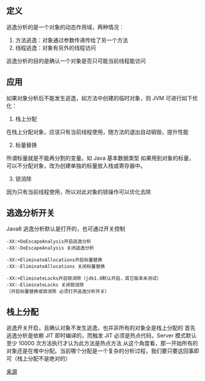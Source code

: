 ## 定义

逃逸分析的是一个对象的动态作用域，两种情况：

1. 方法逃逸：对象通过参数传递传给了另一个方法
2. 线程逃逸：对象有另外的线程访问

逃逸分析的目的是确认一个对象是否只可能当前线程能访问

## 应用

如果对象分析后不能发生逃逸，如方法中创建的临时对象，则 JVM 可进行如下优化：

1. 栈上分配

在栈上分配对象，应该只有当前线程使用，随方法的退出自动销毁，提升性能

2. 标量替换

所谓标量就是不能再分割的变量。如 Java 基本数据类型
如果用到对象的标量，可以不分配对象，改为创建单独的标量放入栈或寄存器中。

3. 锁消除

因为只有当前线程使用，所以对此对象的锁操作可以优化去除

## 逃逸分析开关

Java8 逃逸分析默认是打开的，也可通过开关控制

```
-XX:+DoEscapeAnalysis开启逃逸分析
-XX:-DoEscapeAnalysis 关闭逃逸分析

-XX:+EliminateAllocations开启标量替换
-XX:-EliminateAllocations 关闭标量替换

-XX:+EliminateLocks开启锁消除（jdk1.8默认开启，其它版本未测试）
-XX:-EliminateLocks 关闭锁消除
（开启标量替换或锁消除 必须打开逃逸分析开关）
```

## 栈上分配

逃逸开关开启，且确认对象不发生逃逸，也并非所有的对象全是栈上分配的
首先逃逸分析是依赖 JIT 即时编译的，而触发 JIT 必须是热点代码，Server 模式默认至少 10000 次方法执行才认为此方法是热点方法
从这个角度看，那一开始所有的对象还是在堆中分配。当前哪个分配是一个复杂的分析过程，我们要只要这回事即可（栈上分配不是绝对的）

[来源](https://www.nps.ink/329647.html)
